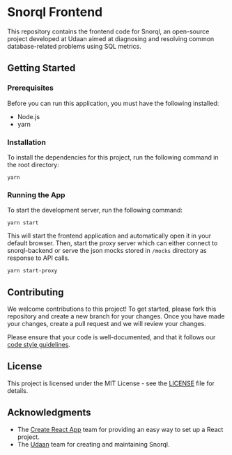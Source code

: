 # Snorql Frontend

This repository contains the frontend code for Snorql, an open-source project developed at Udaan aimed at diagnosing and resolving common database-related problems using SQL metrics.

## Getting Started

### Prerequisites

Before you can run this application, you must have the following installed:

- Node.js
- yarn

### Installation

To install the dependencies for this project, run the following command in the root directory:

```
yarn
```

### Running the App

To start the development server, run the following command:

```
yarn start
```

This will start the frontend application and automatically open it in your default browser. 
Then, start the proxy server which can either connect to snorql-backend or serve the json mocks stored in `/mocks` directory as response to API calls. 

```
yarn start-proxy
```

## Contributing

We welcome contributions to this project! To get started, please fork this repository and create a new branch for your changes. Once you have made your changes, create a pull request and we will review your changes.

Please ensure that your code is well-documented, and that it follows our [code style guidelines](https://github.com/udaan-com/snorql/blob/main/CODE_STYLE.md).

## License

This project is licensed under the MIT License - see the [LICENSE](LICENSE) file for details.

## Acknowledgments

- The [Create React App](https://create-react-app.dev/) team for providing an easy way to set up a React project.
- The [Udaan](https://udaan.com/) team for creating and maintaining Snorql.